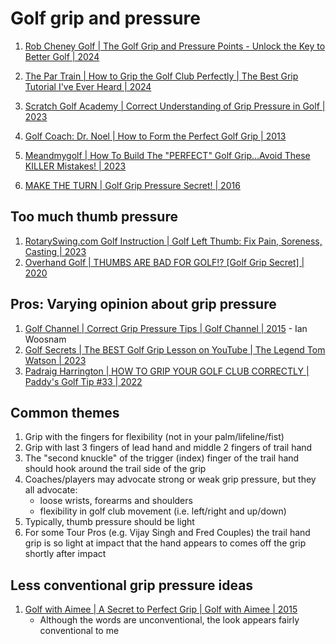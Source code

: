 # Golf grip and pressure

1. [Rob Cheney Golf | The Golf Grip and Pressure Points - Unlock the Key to Better Golf | 2024](https://www.youtube.com/watch?v=C8JDlLaMpC4)
1. [The Par Train | How to Grip the Golf Club Perfectly | The Best Grip Tutorial I've Ever Heard | 2024](https://www.youtube.com/watch?v=9Pu7ksj-rtM)
1. [Scratch Golf Academy | Correct Understanding of Grip Pressure in Golf | 2023](https://www.youtube.com/watch?v=aSYxtVKCfQI)
1. [Golf Coach: Dr. Noel | How to Form the Perfect Golf Grip | 2013](https://www.youtube.com/watch?v=LxN9sRQV-bM)

1. [Meandmygolf | How To Build The "PERFECT" Golf Grip...Avoid These KILLER Mistakes! | 2023](https://www.youtube.com/watch?v=vW6i3IUTcq4)
1. [MAKE THE TURN | Golf Grip Pressure Secret! | 2016](https://www.youtube.com/watch?v=x6jNDGpZJmo)


## Too much thumb pressure

1. [RotarySwing.com Golf Instruction | Golf Left Thumb: Fix Pain, Soreness, Casting | 2023](https://www.youtube.com/watch?v=maR95trjSuE)
1. [Overhand Golf | THUMBS ARE BAD FOR GOLF!? [Golf Grip Secret] | 2020](https://www.youtube.com/watch?v=YxM8hd6Ojmo)


## Pros: Varying opinion about grip pressure

1. [Golf Channel | Correct Grip Pressure Tips | Golf Channel | 2015](https://www.youtube.com/watch?v=q5r6J5DIEt4) - Ian Woosnam
1. [Golf Secrets | The BEST Golf Grip Lesson on YouTube | The Legend Tom Watson | 2023](https://www.youtube.com/watch?v=LTHQtOX1fac)
1. [Padraig Harrington | HOW TO GRIP YOUR GOLF CLUB CORRECTLY | Paddy's Golf Tip #33 | 2022](https://www.youtube.com/watch?v=JxHly2uvHQs)


## Common themes

1. Grip with the fingers for flexibility (not in your palm/lifeline/fist)
1. Grip with last 3 fingers of lead hand and middle 2 fingers of trail hand
1. The "second knuckle" of the trigger (index) finger of the trail hand should
   hook around the trail side of the grip
1. Coaches/players may advocate strong or weak grip pressure, but they all
   advocate:
   * loose wrists, forearms and shoulders
   * flexibility in golf club movement (i.e. left/right and up/down)
1. Typically, thumb pressure should be light
1. For some Tour Pros (e.g. Vijay Singh and Fred Couples) the trail hand grip is so
   light at impact that the hand appears to comes off the grip shortly after impact


## Less conventional grip pressure ideas

1. [Golf with Aimee | A Secret to Perfect Grip | Golf with Aimee | 2015](https://www.youtube.com/watch?v=gQpiOl5jj88)
   - Although the words are unconventional, the look appears fairly conventional to me

